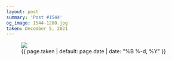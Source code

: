```yaml
---
layout: post
summary: 'Post #1544'
og_image: 1544-1280.jpg
taken: December 5, 2021
---
```


<figure class="post">
<img sizes="(min-width: 700px) 50vw, calc(100vw - 2rem)" src="{{ site.assets_url }}/1544-640.jpg" srcset="{{ site.assets_url }}/1544-320.jpg 320w, {{ site.assets_url }}/1544-640.jpg 640w, {{ site.assets_url }}/1544-960.jpg 960w, {{ site.assets_url }}/1544-1280.jpg 1280w"/>
<figcaption>
<time>{{ page.taken | default: page.date | date: "%B %-d, %Y" }}</time>
</figcaption>
</figure>
